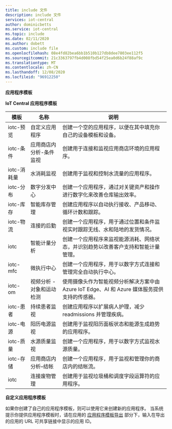 ```yaml
---
title: include 文件
description: include 文件
services: iot-central
author: dominicbetts
ms.service: iot-central
ms.topic: include
ms.date: 02/11/2020
ms.author: dobett
ms.custom: include file
ms.openlocfilehash: 08e4fd82bea6bb1b510b127db8dee7803ee112f5
ms.sourcegitcommit: 21c3363797fb4d008fbd54f25ea0d6b24f88af9c
ms.translationtype: MT
ms.contentlocale: zh-CN
ms.lasthandoff: 12/08/2020
ms.locfileid: "96912250"
---
```

**应用程序模板**

**IoT Central 应用程序模板**

| 模板                 | 名称        | 说明 |
| ------------------------ | ----------- | ----------- |
| iotc-预览         | 自定义应用程序 | 创建一个空的应用程序，以便在其中填充你自己的设备模板和设备。 |
| iotc-条件           | 应用商店内分析-条件监视 | 创建用于连接和监视应用商店环境的应用程序。 |
| iotc-消耗量         | 水消耗监视 | 创建用于监视和控制水流量的应用程序。 |
| iotc-分布        | 数字分发中心 | 创建一个应用程序，通过对关键资产和操作进行数字化来改善仓库输出效率。 |
| iotc-库存           | 智能库存管理 | 创建应用程序以自动执行接收、产品移动、循环计数和跟踪。 |
| iotc-物流           | 连接的后勤 | 创建一个应用程序，用于通过位置和条件监视实时跟踪无线、水和陆地的发货情况。 |
| iotc               | 智能计量分析 | 创建一个应用程序来监视能源消耗、网络状态，并识别趋势以改善客户支持和智能计量管理。  |
| iotc-mfc                 | 微执行中心 | 创建一个应用程序，用于以数字方式连接和管理完全自动执行中心。 |
| iotc-om  | 视频分析 - 对象和运动检测 | 使用摄像头作为智能视频分析解决方案中由 Azure IoT Edge、AI 和 Azure 媒体服务提供支持的传感器。 |
| iotc-患者             | 持续患者监视 | 创建应用程序以扩展病人护理，减少 readmissions 并管理疾病。 |
| iotc-电源               | 阳历电源监视 | 创建用于监视阳历面板状态和能源生成趋势的应用程序。 |
| iotc-质量             | 水源质量监视 | 创建一个应用程序，用于以数字方式监视水源质量。 |
| iotc-存储               | 应用商店内分析–结帐 | 创建一个应用程序，用于监视和管理你的商店内的结帐流。 |
| iotc               | 连接废物管理 | 创建用于监视垃圾桶和调度字段运算符的应用程序。 |

**自定义应用程序模板**

如果你创建了自己的应用程序模板，则可以使用它来创建新的应用程序。 当系统提示你提供应用程序模板时，请在应用的 [应用程序模板导出](../articles/iot-central/core/howto-use-app-templates.md#create-an-application-template) 部分下，输入在导出的应用的 URL 可共享链接中显示的应用 ID。 
